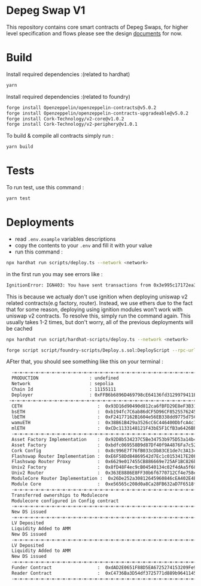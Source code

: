 # Depeg Swap V1

This repository contains core smart contracts of Depeg Swaps, for higher level specification and flows please see the design [documents](https://corkfi.notion.site/Smart-Contract-Flow-fc170aec36bc43579a7d0429c49e08ab) for now.

# Build

Install required dependencies :(related to hardhat)

```bash
yarn
```

Install required dependencies :(related to foundry)

```bash
forge install Openzeppelin/openzeppelin-contracts@v5.0.2
forge install Openzeppelin/openzeppelin-contracts-upgradeable@v5.0.2
forge install Cork-Technology/v2-core@v1.0.2
forge install Cork-Technology/v2-periphery@v1.0.1                   
```

To build & compile all contracts simply run :

```bash
yarn build
```

# Tests

To run test, use this command :

```bash
yarn test
```

# Deployments

- read `.env.example` variables descriptions
- copy the contents to your `.env` and fill it with your value
- run this command :

```bash
npx hardhat run scripts/deploy.ts --network <network>
```

in the first run you may see errors like :

```bash
IgnitionError: IGN403: You have sent transactions from 0x3e995c17172ea3e23505adfe5630df395a738e51 and they interfere with Hardhat Ignition. Please wait until they get 5 confirmations before running Hardhat Ignition again.
```

This is because we actualy don't use ignition when deploying uniswap v2 related contracts(e.g factory, router). Instead, we use ethers due to the fact that for some reason, deploying using ignition modules won't work with uniswap v2 contracts. To resolve this, simply run the command again. This usually takes 1-2 times, but don't worry, all of the previous deployments will be cached

```bash
npx hardhat run script/hardhat-scripts/deploy.ts --network <network>

forge script script/foundry-scripts/Deploy.s.sol:DeployScript --rpc-url https://1rpc.io/sepolia --broadcast -vvv --with-gas-price 25000000000
```

AFter that, you should see something like this on your terminal :

```bash
  -=-=-=-=-=-=-=-=-=-=-=-=-=-=-=-=-=-=-=-=-=-=-=-=-=-=-=-=-=-=-=-=-=-=-=-=-=-=-=-
  PRODUCTION                   : undefined
  Network                      : sepolia
  Chain Id                     : 11155111
  Deployer                     : 0xFFB6b6896D469798cE64136fd3129979411B5514
 -=-=-=-=-=-=-=-=-=-=-=-=-=-=-=-=-=-=-=-=-=-=-=-=-=-=-=-=-=-=-=-=-=-=-=-=-=-=-=-
  CETH                            :  0x93D16d90490d812ca6fBFD29E8eF3B31495d257D
  bsETH                           :  0xb194fc7C6ab86dCF5D96CF8525576245d0459ea9
  lbETH                           :  0xF24177162B1604e56EB338dd9775d75CC79DaC2B
  wamuETH                         :  0x38B61B429a3526cC6C446400DbfcA4c1ae61F11B
  mlETH                           :  0xCDc1133148121F43bE5F1CfB3a6426BbC01a9AF6
  -=-=-=-=-=-=-=-=-=-=-=-=-=-=-=-=-=-=-=-=-=-=-=-=-=-=-=-=-=-=-=-=-=-=-=-=-=-=-=-
  Asset Factory Implementation    :  0x92D8b534237C5Be34753b975D53a14b494b96Ef4
  Asset Factory                   :  0xbdfc069558B9d87Df40f9A4876Fa7c52f6492788
  Cork Config                     :  0x8c996E7f76fB033cDb83CE1de7c3A134e17Cc227
  Flashswap Router Implementation :  0xE6F58Dd84869542d7Ec1c0153417E20Fa220B63d
  Flashswap Router Proxy          :  0x6629e017455CB886669e725AF1BC826b65cB6f24
  Univ2 Factory                   :  0x8fD48F4ec9cB04540134c02f4dAa5f68585c3936
  Univ2 Router                    :  0x363E8886E8FF30b6f6770712Cf4e758e2Bf3E353
  ModuleCore Router Implementation :  0x26De252a30812645960846cEA402E4B34A8eaD89
  Module Core                     :  0xe56565c208d0a8Ca28FB632aD7F6518f273B8B9f
  -=-=-=-=-=-=-=-=-=-=-=-=-=-=-=-=-=-=-=-=-=-=-=-=-=-=-=-=-=-=-=-=-=-=-=-=-=-=-=-
  Transferred ownerships to Modulecore
  Modulecore configured in Config contract
  -=-=-=-=-=-=-=-=-=-=-=-=-=-=-=-=-=-=-=-=-=-=-=-=-=-=-=-=-=-=-=-=-=-=-=-=-=-=-=-
  New DS issued
  -=-=-=-=-=-=-=-=-=-=-=-=-=-=-=-=-=-=-=-=-=-=-=-=-=-=-=-=-=-=-=-=-=-=-=-=-=-=-=-
  LV Deposited
  Liquidity Added to AMM
  New DS issued
  -=-=-=-=-=-=-=-=-=-=-=-=-=-=-=-=-=-=-=-=-=-=-=-=-=-=-=-=-=-=-=-=-=-=-=-=-=-=-=-
  LV Deposited
  Liquidity Added to AMM
  New DS issued
  -=-=-=-=-=-=-=-=-=-=-=-=-=-=-=-=-=-=-=-=-=-=-=-=-=-=-=-=-=-=-=-=-=-=-=-=-=-=-=-
  Funder Contract                 :  0xdAD2E0651F88D5EA6725274153209Fe94DF8c829
  Reader Contract                 :  0xC4736Ba3D54df3725771d889b964114535d4bF2D
  -=-=-=-=-=-=-=-=-=-=-=-=-=-=-=-=-=-=-=-=-=-=-=-=-=-=-=-=-=-=-=-=-=-=-=-=-=-=-=-
```
